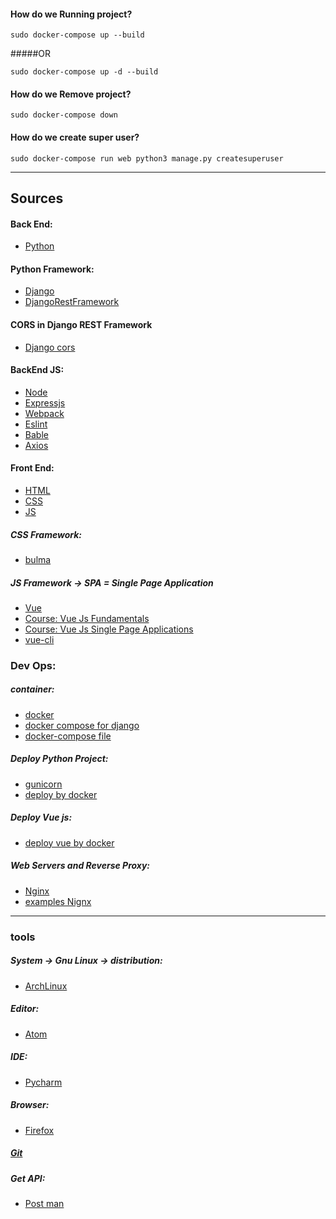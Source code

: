 
#### How do we Running project?
    sudo docker-compose up --build

#####OR

    sudo docker-compose up -d --build

#### How do we Remove project?
    sudo docker-compose down

#### How do we create super user?
    sudo docker-compose run web python3 manage.py createsuperuser
 <hr>
     
## Sources
#### Back End:
- <a href="https://docs.python.org/3/">Python</a>

#### Python Framework: 
- <a href="https://docs.djangoproject.com/en/2.1/">Django</a> 
- <a href="https://www.django-rest-framework.org/">DjangoRestFramework</a>

#### CORS in Django REST Framework
- <a href="https://www.techiediaries.com/django-cors/">Django cors</a>

#### BackEnd JS:
- <a href="https://nodejs.org/api/index.html">Node</a>
- <a href="https://expressjs.com/en/starter/installing.html">Expressjs</a>
- <a href="https://webpack.js.org/concepts/">Webpack</a>
- <a href="https://eslint.org/docs/developer-guide/working-with-rules">Eslint</a>
- <a href="https://babeljs.io/docs/en/">Bable</a>
- <a href="https://github.com/axios/axios">Axios</a>

#### Front End:
- <a href="https://www.w3schools.com/html/">HTML</a>
- <a href="https://www.w3schools.com/css/">CSS</a>
- <a href="https://www.w3schools.com/js/">JS</a>

##### CSS Framework:
- <a href="https://bulma.io/">bulma</a>

##### JS Framework -> SPA = Single Page Application
- <a href="https://vuejs.org/">Vue</a>
- <a href="https://app.pluralsight.com/library/courses/vuejs-fundamentals/table-of-contents">Course: Vue Js Fundamentals</a>
- <a href="https://app.pluralsight.com/library/courses/vue-js-single-page-applications/table-of-contents">Course: Vue Js Single Page Applications</a>
- <a href="https://vue-loader.vuejs.org/guide/#vue-cli">vue-cli</a> 

### Dev Ops:

##### container:
- <a href="https://www.docker.com/">docker</a>
- <a href="https://docs.docker.com/compose/django">docker compose for django</a>
- <a href="https://docs.docker.com/compose/compose-file/">docker-compose file</a>

##### Deploy Python Project: 
- <a href="https://gunicorn.org/">gunicorn</a>
- <a href="https://testdriven.io/blog/dockerizing-django-with-postgres-gunicorn-and-nginx">deploy by docker</a>

##### Deploy Vue js:
- <a href="https://vuejs.org/v2/cookbook/dockerize-vuejs-app.html">deploy vue by docker</a>

##### Web Servers and Reverse Proxy: 
- <a href="https://www.nginx.com/">Nginx</a>
- <a href="https://www.nginx.com/resources/wiki/start/topics/examples/full/">examples Nignx</a>

<hr/>

### tools
##### System -> Gnu Linux -> distribution:
- <a href="https://www.archlinux.org/">ArchLinux</a>

##### Editor:
- <a href="https://atom.io/">Atom</a>

##### IDE:
- <a href="https://www.jetbrains.com/pycharm/">Pycharm</a>

##### Browser:
- <a href="https://www.mozilla.org/">Firefox</a>


##### <a href="https://git-scm.com/">Git<a>

##### Get API:
- <a href="https://www.getpostman.com/">Post man</a>
